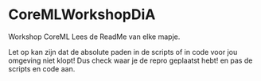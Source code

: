 # CoreMLWorkshopDiA
Workshop CoreML
Lees de ReadMe van elke mapje.

Let op kan zijn dat de absolute paden in de scripts of in code voor jou omgeving niet klopt! Dus check waar je de repro geplaatst hebt! en pas de scripts en code aan.
